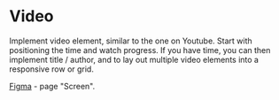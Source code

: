 # Video

Implement video element, similar to the one on Youtube. Start with positioning the time and watch progress. If you have time, you can then implement title / author, and to lay out multiple video elements into a responsive row or grid.

[Figma](https://www.figma.com/design/LFc6qC697IUL6cknexXK95/YouTube-UI-Clone-Design-(Community)?node-id=0-1&t=dj3UHO4qElnRDgfe-0) - page "Screen".
